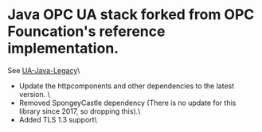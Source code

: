 # Java OPC UA stack forked from OPC Founcation's reference implementation. 
See [UA-Java-Legacy](https://github.com/OPCFoundation/UA-Java-Legacy)\

* Update the httpcomponents and other dependencies to the latest version. \
* Removed SpongeyCastle dependency (There is no update for this library since 2017, so dropping this).\
* Added TLS 1.3 support\
